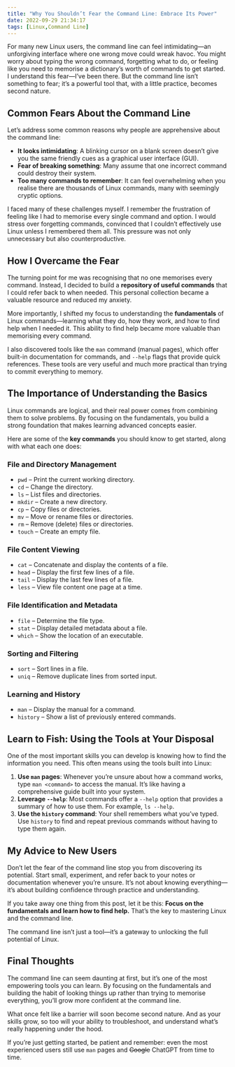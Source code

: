 ```yaml
---
title: "Why You Shouldn’t Fear the Command Line: Embrace Its Power"
date: 2022-09-29 21:34:17
tags: [Linux,Command Line]
---
```


For many new Linux users, the command line can feel intimidating—an unforgiving interface where one wrong move could wreak havoc. You might worry about typing the wrong command, forgetting what to do, or feeling like you need to memorise a dictionary’s worth of commands to get started. I understand this fear—I’ve been there. But the command line isn’t something to fear; it’s a powerful tool that, with a little practice, becomes second nature.  

## Common Fears About the Command Line  

Let’s address some common reasons why people are apprehensive about the command line:  

- **It looks intimidating**: A blinking cursor on a blank screen doesn’t give you the same friendly cues as a graphical user interface (GUI).  
- **Fear of breaking something**: Many assume that one incorrect command could destroy their system.  
- **Too many commands to remember**: It can feel overwhelming when you realise there are thousands of Linux commands, many with seemingly cryptic options.  

I faced many of these challenges myself. I remember the frustration of feeling like I had to memorise every single command and option. I would stress over forgetting commands, convinced that I couldn’t effectively use Linux unless I remembered them all. This pressure was not only unnecessary but also counterproductive.  

## How I Overcame the Fear

The turning point for me was recognising that no one memorises every command. Instead, I decided to build a **repository of useful commands** that I could refer back to when needed. This personal collection became a valuable resource and reduced my anxiety.  

More importantly, I shifted my focus to understanding the **fundamentals** of Linux commands—learning what they do, how they work, and how to find help when I needed it. This ability to find help became more valuable than memorising every command.  

I also discovered tools like the `man` command (manual pages), which offer built-in documentation for commands, and `--help` flags that provide quick references. These tools are very useful and much more practical than trying to commit everything to memory.  

## The Importance of Understanding the Basics  

Linux commands are logical, and their real power comes from combining them to solve problems. By focusing on the fundamentals, you build a strong foundation that makes learning advanced concepts easier.  

Here are some of the **key commands** you should know to get started, along with what each one does:  

### File and Directory Management  

- `pwd` – Print the current working directory.  
- `cd` – Change the directory.  
- `ls` – List files and directories.  
- `mkdir` – Create a new directory.  
- `cp` – Copy files or directories.  
- `mv` – Move or rename files or directories.  
- `rm` – Remove (delete) files or directories.  
- `touch` – Create an empty file.  

### File Content Viewing

- `cat` – Concatenate and display the contents of a file.  
- `head` – Display the first few lines of a file.  
- `tail` – Display the last few lines of a file.  
- `less` – View file content one page at a time.  

### File Identification and Metadata

- `file` – Determine the file type.  
- `stat` – Display detailed metadata about a file.  
- `which` – Show the location of an executable.  

### Sorting and Filtering

- `sort` – Sort lines in a file.  
- `uniq` – Remove duplicate lines from sorted input.  

### Learning and History

- `man` – Display the manual for a command.  
- `history` – Show a list of previously entered commands.  

## Learn to Fish: Using the Tools at Your Disposal  

One of the most important skills you can develop is knowing how to find the information you need. This often means using the tools built into Linux:  

1. **Use `man` pages**: Whenever you’re unsure about how a command works, type `man <command>` to access the manual. It’s like having a comprehensive guide built into your system.  
2. **Leverage `--help`**: Most commands offer a `--help` option that provides a summary of how to use them. For example, `ls --help`.  
3. **Use the `history` command**: Your shell remembers what you’ve typed. Use `history` to find and repeat previous commands without having to type them again.  

## My Advice to New Users  

Don’t let the fear of the command line stop you from discovering its potential. Start small, experiment, and refer back to your notes or documentation whenever you’re unsure. It’s not about knowing everything—it’s about building confidence through practice and understanding.  

If you take away one thing from this post, let it be this: **Focus on the fundamentals and learn how to find help.** That’s the key to mastering Linux and the command line.  

The command line isn’t just a tool—it’s a gateway to unlocking the full potential of Linux.  

## Final Thoughts

The command line can seem daunting at first, but it’s one of the most empowering tools you can learn. By focusing on the fundamentals and building the habit of looking things up rather than trying to memorise everything, you’ll grow more confident at the command line.

What once felt like a barrier will soon become second nature. And as your skills grow, so too will your ability to troubleshoot, and understand what’s really happening under the hood.

If you’re just getting started, be patient and remember: even the most experienced users still use `man` pages and ~~Google~~ ChatGPT from time to time.
